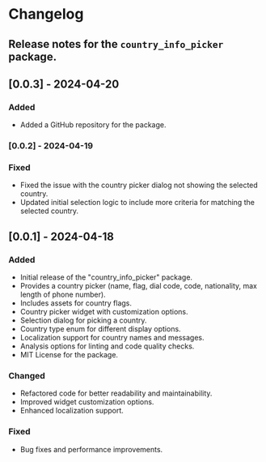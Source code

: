 # Changelog

## Release notes for the `country_info_picker` package.

## [0.0.3] - 2024-04-20

### Added
- Added a GitHub repository for the package.

### [0.0.2] - 2024-04-19

### Fixed
- Fixed the issue with the country picker dialog not showing the selected country.
- Updated initial selection logic to include more criteria for matching the selected country.
## [0.0.1] - 2024-04-18

### Added
- Initial release of the "country_info_picker" package.
- Provides a country picker (name, flag, dial code, code, nationality, max length of phone number).
- Includes assets for country flags.
- Country picker widget with customization options.
- Selection dialog for picking a country.
- Country type enum for different display options.
- Localization support for country names and messages.
- Analysis options for linting and code quality checks.
- MIT License for the package.

### Changed
- Refactored code for better readability and maintainability.
- Improved widget customization options.
- Enhanced localization support.

### Fixed
- Bug fixes and performance improvements.
